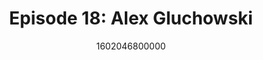 ---
templateKey: podcast-episode
public: true
url: podcast/episode-18-alex-gluchowski
title: " Episode 18: Alex Gluchowski "
description:  We go down the rabbit hole with Alex Gluchowski, CEO of Matter Labs that's unchaining #Ethereum. He shares his thoughts on preserving privacy, how tech is empowering human rights, and what social impact the public blockchain has on the world. 
date: 1602046800000
featuredimage: /img/podcast/EpisodeHeader_Website_AGluchowski.jpg
socialimage: https://www.orchid.com/img/podcast/EpisodeHeader_AGluchowski.jpg
platformurls:
 - https://podcasts.apple.com/us/podcast/blockchain-for-social-impact-with-alex-gluchowski/id1516705670?i=1000493935911
 - https://open.spotify.com/episode/1SRU8nsxmkIk7sfiyRXXpW
 - https://www.stitcher.com/show/follow-the-white-rabbit/episode/blockchain-for-social-impact-with-alex-gluchowski-78392219
 - https://www.deezer.com/us/episode/251443612
 - https://www.podbean.com/media/share/dir-3j47j-af4907f
 - https://tunein.com/podcasts/Technology-Podcasts/Follow-the-White-Rabbit-p1330281/?topicId=157850574
---